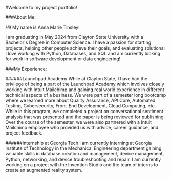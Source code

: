 #Welcome to my project portfolio! 

###About Me:

_Hi!_ My name is Anna Marie Tinsley!

I am graduating in May 2024 from Clayton State University with a Bachelor's Degree in Computer Science. I have a passion for starting projects, helping other people achieve their goals, and evaluating solutions! I love working with Python, Databases, and SQL and am currently looking for work in software development or data engineering!


###My Experience:

######Launchpad Academy
While at Clayton State, I have had the privilege of being a part of the Launchpad Academy which involves closely working with Intuit Mailchimp and gaining real world experience in different technical aspects of a business. We were part of a semester long bootcamp where we learned more about Quality Assurance, API Core, Automated Testing, Cybersecurity, Front-End Development, Cloud Computing, etc. While in this program, we completed a project on conversational sentiment analysis that was presented and the paper is being reviewed for publishing. Over the course of the semester, we were also partnered with a Intuit Mailchimp employee who provided us with advice, career guidance, and project feedback.

######Internship at Georgia Tech
I am currently interning at Georgia Institute of Technology in the Mechanical Engineering department gaining valuable skills in database creation and management, device management, Python, networking, and device troubleshooting and repair. I am currently working on a project with the Invention Studio and the team of interns to create an augmented reality system.

